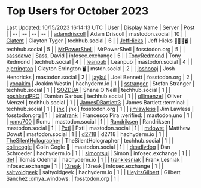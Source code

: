 # Top Users for October 2023
Last Updated: 10/15/2023 16:14:13 UTC
| User | Display Name | Server | Post |
| -- | -- | -- | -- |
| [adamdriscoll](https://mastodon.social/@adamdriscoll) | Adam Driscoll | mastodon.social | 10 |
| [Clatent](https://techhub.social/@Clatent) | Clayton Tyger | techhub.social | 6 |
| [JeffHicks](https://techhub.social/@JeffHicks) | Jeff Hicks 🐶🎼🍷🖥️ | techhub.social | 5 |
| [MrPowerShell](https://fosstodon.org/@MrPowerShell) | MrPowerShell | fosstodon.org | 5 |
| [sassdawe](https://infosec.exchange/@sassdawe) | Sass, David | infosec.exchange | 5 |
| [TonyRedmond](https://techhub.social/@TonyRedmond) | Tony Redmond | techhub.social | 4 |
| [leanpub](https://mastodon.social/@leanpub) | Leanpub | mastodon.social | 4 |
| [cjerrington](https://mstdn.social/@cjerrington) | Clayton Errington 🖥️ | mstdn.social | 2 |
| [joshooaj](https://mastodon.social/@joshooaj) | Josh Hendricks | mastodon.social | 2 |
| [jaykul](https://fosstodon.org/@jaykul) | Joel Bennett | fosstodon.org | 2 |
| [yooakim](https://hachyderm.io/@yooakim) | Joakim Westin | hachyderm.io | 1 |
| [sstranger](https://techhub.social/@sstranger) | Stefan Stranger | techhub.social | 1 |
| [SOZDBA](https://techhub.social/@SOZDBA) | Shane O'Neill | techhub.social | 1 |
| [poshlandPRO](https://techhub.social/@poshlandPRO) | Damian Garbus | techhub.social | 1 |
| [ollimenzel](https://techhub.social/@ollimenzel) | Oliver Menzel | techhub.social | 1 |
| [JamesDBartlett3](https://techhub.social/@JamesDBartlett3) | James Bartlett :terminal: | techhub.social | 1 |
| [jhx](https://fosstodon.org/@jhx) | jhx | fosstodon.org | 1 |
| [jimlawless](https://fosstodon.org/@jimlawless) | Jim Lawless | fosstodon.org | 1 |
| [pirafrank](https://mastodon.uno/@pirafrank) | Francesco Pira :verified: | mastodon.uno | 1 |
| [romu700](https://mastodon.social/@romu700) | Romu | mastodon.social | 1 |
| [Randriksen](https://mastodon.social/@Randriksen) | Randriksen | mastodon.social | 1 |
| [Pxtl](https://mastodon.social/@Pxtl) | Pxtl | mastodon.social | 1 |
| [mdowst](https://mastodon.social/@mdowst) | Matthew Dowst | mastodon.social | 1 |
| [d2718](https://hachyderm.io/@d2718) | d2718 | hachyderm.io | 1 |
| [TheSilentHolographer](https://techhub.social/@TheSilentHolographer) | TheSilentHolographer | techhub.social | 1 |
| [colincogle](https://mastodon.social/@colincogle) | Colin Cogle 🔵 | mastodon.social | 1 |
| [deadlydog](https://hachyderm.io/@deadlydog) | Dan Schroeder | hachyderm.io | 1 |
| [simontsui](https://infosec.exchange/@simontsui) | Simon | infosec.exchange | 1 |
| [def](https://hachyderm.io/@def) | Tomáš Odehnal | hachyderm.io | 1 |
| [franklesniak](https://infosec.exchange/@franklesniak) | Frank Lesniak | infosec.exchange | 1 |
| [13reak](https://infosec.exchange/@13reak) | 13reak | infosec.exchange | 1 |
| [saltyoldgeek](https://hachyderm.io/@saltyoldgeek) | saltyoldgeek | hachyderm.io | 1 |
| [HeyItsGilbert](https://fosstodon.org/@HeyItsGilbert) | Gilbert Sanchez :omya_windows: | fosstodon.org | 1 |
